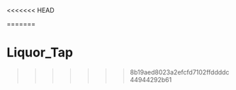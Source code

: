 <<<<<<< HEAD
<!-- <<<<<<< HEAD
# Welcome to your Lovable project

## Project info

**URL**: https://lovable.dev/projects/2213bacf-d8b2-48dd-a8f6-5b4814f8c442

## How can I edit this code?

There are several ways of editing your application.

**Use Lovable**

Simply visit the [Lovable Project](https://lovable.dev/projects/2213bacf-d8b2-48dd-a8f6-5b4814f8c442) and start prompting.

Changes made via Lovable will be committed automatically to this repo.

**Use your preferred IDE**

If you want to work locally using your own IDE, you can clone this repo and push changes. Pushed changes will also be reflected in Lovable.

The only requirement is having Node.js & npm installed - [install with nvm](https://github.com/nvm-sh/nvm#installing-and-updating)

Follow these steps:

```sh
# Step 1: Clone the repository using the project's Git URL.
git clone <YOUR_GIT_URL>

# Step 2: Navigate to the project directory.
cd <YOUR_PROJECT_NAME>

# Step 3: Install the necessary dependencies.
npm i

# Step 4: Start the development server with auto-reloading and an instant preview.
npm run dev
```

**Edit a file directly in GitHub**

- Navigate to the desired file(s).
- Click the "Edit" button (pencil icon) at the top right of the file view.
- Make your changes and commit the changes.

**Use GitHub Codespaces**

- Navigate to the main page of your repository.
- Click on the "Code" button (green button) near the top right.
- Select the "Codespaces" tab.
- Click on "New codespace" to launch a new Codespace environment.
- Edit files directly within the Codespace and commit and push your changes once you're done.

## What technologies are used for this project?

This project is built with:

- Vite
- TypeScript
- React
- shadcn-ui
- Tailwind CSS

## How can I deploy this project?

Simply open [Lovable](https://lovable.dev/projects/2213bacf-d8b2-48dd-a8f6-5b4814f8c442) and click on Share -> Publish.

## Can I connect a custom domain to my Lovable project?

Yes, you can!

To connect a domain, navigate to Project > Settings > Domains and click Connect Domain.

Read more here: [Setting up a custom domain](https://docs.lovable.dev/tips-tricks/custom-domain#step-by-step-guide)
=======
# LiquorStore
>>>>>>> 8c629f2de1e9aa01f055627c9aa73e6da9c3414c -->
=======
# Liquor_Tap
>>>>>>> 8b19aed8023a2efcfd7102ffddddc44944292b61
